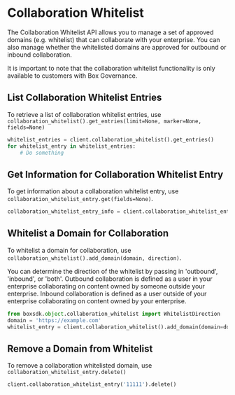 Collaboration Whitelist
=======================

The Collaboration Whitelist API allows you to manage a set of approved domains (e.g. whitelist) that can collaborate with your enterprise. You can also manage whether the whitelisted domains are approved for outbound or inbound collaboration.

It is important to note that the collaboration whitelist functionality is only available to customers with Box Governance.

List Collaboration Whitelist Entries
------------------------------------

To retrieve a list of collaboration whitelist entries, use `collaboration_whitelist().get_entries(limit=None, marker=None, fields=None)`

```python
whitelist_entries = client.collaboration_whitelist().get_entries()
for whitelist_entry in whitelist_entries:
    # Do something
```

Get Information for Collaboration Whitelist Entry
-------------------------------------------------

To get information about a collaboration whitelist entry, use `collaboration_whitelist_entry.get(fields=None)`.

```python
collaboration_whitelist_entry_info = client.collaboration_whitelist_entry('11111').get()
```

Whitelist a Domain for Collaboration
------------------------------------

To whitelist a domain for collaboration, use `collaboration_whitelist().add_domain(domain, direction)`.

You can determine the direction of the whitelist by passing in 'outbound', 'inbound', or 'both'. Outbound collaboration is defined as
a user in your enterprise collaborating on content owned by someone outside your enterprise. Inbound collaboration is defined as a user outside of your enterprise collaborating on content owned by your enterprise.

```python
from boxsdk.object.collaboration_whitelist import WhitelistDirection
domain = 'https://example.com'
whitelist_entry = client.collaboration_whitelist().add_domain(domain=domain, direction=WhitelistDirection.INBOUND)
```

Remove a Domain from Whitelist
------------------------------

To remove a collaboration whitelisted domain, use `collaboration_whitelist_entry.delete()`

```python
client.collaboration_whitelist_entry('11111').delete()
```

